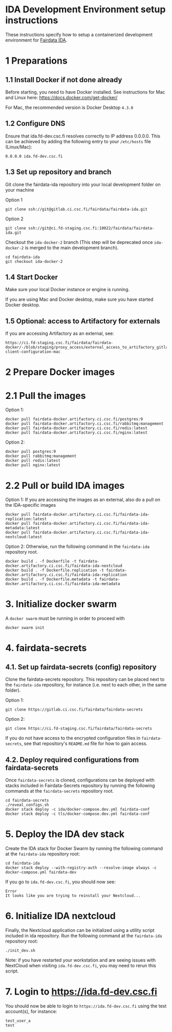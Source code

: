 # IDA Development Environment setup instructions

These instructions specify how to setup a containerized development environment for [Fairdata IDA](https://gitlab.ci.csc.fi/fairdata/fairdata-ida/).

# 1 Preparations

## 1.1 Install Docker if not done already

Before starting, you need to have Docker installed. See instructions for Mac and Linux here: https://docs.docker.com/get-docker/

For Mac, the recommended version is Docker Desktop `4.3.0`

## 1.2 Configure DNS

Ensure that ida.fd-dev.csc.fi resolves correctly to IP address 0.0.0.0. This can be achieved by adding the following
entry to your `/etc/hosts` file (Linux/Mac):

```
0.0.0.0 ida.fd-dev.csc.fi
```

## 1.3 Set up repository and branch

Git clone the fairdata-ida repository into your local development folder on your machine

Option 1
```
git clone ssh://git@gitlab.ci.csc.fi/fairdata/fairdata-ida.git
```

Option 2
```
git clone ssh://git@ci.fd-staging.csc.fi:10022/fairdata/fairdata-ida.git
```

Checkout the `ida-docker-2` branch (This step will be deprecated once `ida-docker-2` is merged to the main development branch).

```
cd fairdata-ida
git checkout ida-docker-2
```

## 1.4 Start Docker

Make sure your local Docker instance or engine is running.

If you are using Mac and Docker desktop, make sure you have started Docker desktop.

## 1.5 Optional: access to Artifactory for externals

If you are accessing Artifactory as an external, see:
```
https://ci.fd-staging.csc.fi/fairdata/fairdata-docker/-/blob/staging/proxy_access/external_access_to_artifactory_gitlab.md#docker-client-configuration-mac
```

# 2 Prepare Docker images

# 2.1 Pull the images

Option 1:
```
docker pull fairdata-docker.artifactory.ci.csc.fi/postgres:9
docker pull fairdata-docker.artifactory.ci.csc.fi/rabbitmq:management
docker pull fairdata-docker.artifactory.ci.csc.fi/redis:latest
docker pull fairdata-docker.artifactory.ci.csc.fi/nginx:latest
```

Option 2:
```
docker pull postgres:9
docker pull rabbitmq:management
docker pull redis:latest
docker pull nginx:latest
```

# 2.2 Pull or build IDA images

Option 1: If you are accessing the images as an external, also do a pull on the IDA-specific images
```
docker pull fairdata-docker.artifactory.ci.csc.fi/fairdata-ida-replication:latest
docker pull fairdata-docker.artifactory.ci.csc.fi/fairdata-ida-metadata:latest
docker pull fairdata-docker.artifactory.ci.csc.fi/fairdata-ida-nextcloud:latest
```

Option 2: Otherwise, run the following command in the `fairdata-ida` repository root.
```
docker build . -f Dockerfile -t fairdata-docker.artifactory.ci.csc.fi/fairdata-ida-nextcloud
docker build . -f Dockerfile.replication -t fairdata-docker.artifactory.ci.csc.fi/fairdata-ida-replication
docker build . -f Dockerfile.metadata -t fairdata-docker.artifactory.ci.csc.fi/fairdata-ida-metadata
```

# 3. Initialize docker swarm

A `docker swarm` must be running in order to proceed with

```
docker swarm init
```

# 4. fairdata-secrets

## 4.1. Set up fairdata-secrets (config) repository

Clone the fairdata-secrets repository. This repository can be placed next to the `fairdata-ida` repository, for instance (i.e. next to each other, in the same folder).

Option 1:
```
git clone https://gitlab.ci.csc.fi/fairdata/fairdata-secrets
```

Option 2:
```
git clone https://ci.fd-staging.csc.fi/fairdata/fairdata-secrets
```

If you do not have access to the encrypted configuration files in `fairdata-secrets`, see that repository's `README.md` file for how to gain access.

## 4.2. Deploy required configurations from fairdata-secrets

Once `fairdata-secrets` is cloned, configurations can be deployed with stacks included in Fairdata-Secrets repository by running the following commands at
the `fairdata-secrets` repository root.

```
cd fairdata-secrets
./reveal_configs.sh
docker stack deploy -c ida/docker-compose.dev.yml fairdata-conf
docker stack deploy -c tls/docker-compose.dev.yml fairdata-conf
```

# 5. Deploy the IDA dev stack

Create the IDA stack for Docker Swarm by running the following command at the `fairdata-ida` repository root:

```
cd fairdata-ida
docker stack deploy --with-registry-auth --resolve-image always -c docker-compose.yml fairdata-dev
```

If you go to `ida.fd-dev.csc.fi`, you should now see:

```
Error
It looks like you are trying to reinstall your Nextcloud...
```

# 6. Initialize IDA nextcloud

Finally, the Nextcloud application can be initialized using a utility script included in ida repository. Run the following command at
the `fairdata-ida` repository root:

```
./init_dev.sh
```

Note: if you have restarted your workstation and are seeing issues with NextCloud when visiting `ida.fd-dev.csc.fi`, you may need to rerun this script.

# 7. Login to https://ida.fd-dev.csc.fi

You should now be able to login to `https://ida.fd-dev.csc.fi` using the test account(s), for instance:
```
test_user_a
test
```
